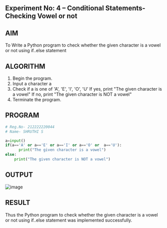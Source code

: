 ## Experiment No: 4 – Conditional Statements- Checking Vowel or not

## AIM  
To Write a Python program to check whether the given character is a vowel or not using if..else statement
## ALGORITHM  
1. Begin the program.  
2. Input a character a
3. Check if a is one of 'A', 'E', 'I', 'O', 'U'
          If yes, print "The given character is a vowel"
          If no, print "The given character is NOT a vowel"
4. Terminate the program.

## PROGRAM
```python
# Reg.No- 212222220044
# Name- SHRUTHI S

a=input()
if(a=='A' or a=='E' or a=='I' or a=='O' or  a=='U'):
      print("The given character is a vowel")
else:
    print("The given character is NOT a vowel")

```

## OUTPUT

![image](https://github.com/user-attachments/assets/f88f016b-8af6-4c01-9ed3-a530fe7fdb65)

## RESULT
Thus the Python program to check whether the given character is a vowel or not using if..else statement was implemented successfully.
